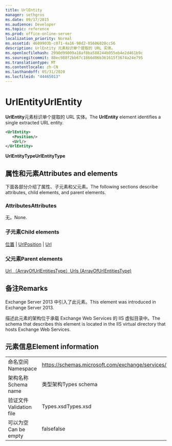```yaml
---
title: UrlEntity
manager: sethgros
ms.date: 09/17/2015
ms.audience: Developer
ms.topic: reference
ms.prod: office-online-server
localization_priority: Normal
ms.assetid: 4609903b-c071-4a16-98d2-05686828cc56
description: UrlEntity 元素标识单个提取的 URL 实体。
ms.openlocfilehash: 2990d99009a18af8ba588244b055eb4e2d461b9c
ms.sourcegitcommit: 88ec988f2bb67c1866d06b361615f3674a24e795
ms.translationtype: MT
ms.contentlocale: zh-CN
ms.lasthandoff: 05/31/2020
ms.locfileid: "44465013"
---
```

# <a name="urlentity"></a><span data-ttu-id="a4626-103">UrlEntity</span><span class="sxs-lookup"><span data-stu-id="a4626-103">UrlEntity</span></span>

<span data-ttu-id="a4626-104">**UrlEntity**元素标识单个提取的 URL 实体。</span><span class="sxs-lookup"><span data-stu-id="a4626-104">The **UrlEntity** element identifies a single extracted URL entity.</span></span> 
  
```XML
<UrlEntity>
   <Position/>
   <Url/>
</UrlEntity>
```

 <span data-ttu-id="a4626-105">**UrlEntityType**</span><span class="sxs-lookup"><span data-stu-id="a4626-105">**UrlEntityType**</span></span>
## <a name="attributes-and-elements"></a><span data-ttu-id="a4626-106">属性和元素</span><span class="sxs-lookup"><span data-stu-id="a4626-106">Attributes and elements</span></span>

<span data-ttu-id="a4626-107">下面各部分介绍了属性、子元素和父元素。</span><span class="sxs-lookup"><span data-stu-id="a4626-107">The following sections describe attributes, child elements, and parent elements.</span></span>
  
### <a name="attributes"></a><span data-ttu-id="a4626-108">Attributes</span><span class="sxs-lookup"><span data-stu-id="a4626-108">Attributes</span></span>

<span data-ttu-id="a4626-109">无。</span><span class="sxs-lookup"><span data-stu-id="a4626-109">None.</span></span>
  
### <a name="child-elements"></a><span data-ttu-id="a4626-110">子元素</span><span class="sxs-lookup"><span data-stu-id="a4626-110">Child elements</span></span>

<span data-ttu-id="a4626-111">[位置](position.md)  | [Url](url-ex15websvcsotherref.md)</span><span class="sxs-lookup"><span data-stu-id="a4626-111">[Position](position.md) | [Url ](url-ex15websvcsotherref.md)</span></span>
  
### <a name="parent-elements"></a><span data-ttu-id="a4626-112">父元素</span><span class="sxs-lookup"><span data-stu-id="a4626-112">Parent elements</span></span>

[<span data-ttu-id="a4626-113">Url （ArrayOfUrlEntitiesType）</span><span class="sxs-lookup"><span data-stu-id="a4626-113">Urls (ArrayOfUrlEntitiesType)</span></span>](urls-arrayofurlentitiestype.md)
  
## <a name="remarks"></a><span data-ttu-id="a4626-114">备注</span><span class="sxs-lookup"><span data-stu-id="a4626-114">Remarks</span></span>

<span data-ttu-id="a4626-115">Exchange Server 2013 中引入了此元素。</span><span class="sxs-lookup"><span data-stu-id="a4626-115">This element was introduced in Exchange Server 2013.</span></span>
  
<span data-ttu-id="a4626-116">描述此元素的架构位于承载 Exchange Web Services 的 IIS 虚拟目录中。</span><span class="sxs-lookup"><span data-stu-id="a4626-116">The schema that describes this element is located in the IIS virtual directory that hosts Exchange Web Services.</span></span>
  
## <a name="element-information"></a><span data-ttu-id="a4626-117">元素信息</span><span class="sxs-lookup"><span data-stu-id="a4626-117">Element information</span></span>

|||
|:-----|:-----|
|<span data-ttu-id="a4626-118">命名空间</span><span class="sxs-lookup"><span data-stu-id="a4626-118">Namespace</span></span>  <br/> |https://schemas.microsoft.com/exchange/services/2006/types  <br/> |
|<span data-ttu-id="a4626-119">架构名称</span><span class="sxs-lookup"><span data-stu-id="a4626-119">Schema name</span></span>  <br/> |<span data-ttu-id="a4626-120">类型架构</span><span class="sxs-lookup"><span data-stu-id="a4626-120">Types schema</span></span>  <br/> |
|<span data-ttu-id="a4626-121">验证文件</span><span class="sxs-lookup"><span data-stu-id="a4626-121">Validation file</span></span>  <br/> |<span data-ttu-id="a4626-122">Types.xsd</span><span class="sxs-lookup"><span data-stu-id="a4626-122">Types.xsd</span></span>  <br/> |
|<span data-ttu-id="a4626-123">可以为空</span><span class="sxs-lookup"><span data-stu-id="a4626-123">Can be empty</span></span>  <br/> |<span data-ttu-id="a4626-124">false</span><span class="sxs-lookup"><span data-stu-id="a4626-124">false</span></span>  <br/> |
   


